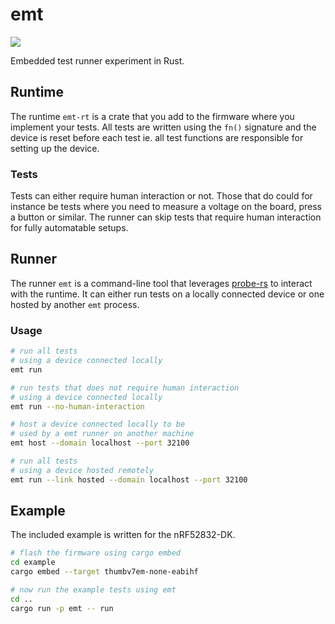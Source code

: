 # emt
![](https://github.com/bitbleep/emt/workflows/Build/badge.svg)

Embedded test runner experiment in Rust.

## Runtime
The runtime `emt-rt` is a crate that you add to the firmware where you implement your tests. All tests are written using the `fn()` signature and the device is reset before each test ie. all test functions are responsible for setting up the device.

### Tests
Tests can either require human interaction or not. Those that do could for instance be tests where you need to measure a voltage on the board, press a button or similar. The runner can skip tests that require human interaction for fully automatable setups.

## Runner
The runner `emt` is a command-line tool that leverages [probe-rs](https://probe.rs) to interact with the runtime. It can either run tests on a locally connected device or one hosted by another `emt` process.

### Usage
```sh
# run all tests
# using a device connected locally
emt run

# run tests that does not require human interaction
# using a device connected locally
emt run --no-human-interaction

# host a device connected locally to be
# used by a emt runner on another machine
emt host --domain localhost --port 32100

# run all tests
# using a device hosted remotely
emt run --link hosted --domain localhost --port 32100
```

## Example
The included example is written for the nRF52832-DK.

```sh
# flash the firmware using cargo embed
cd example
cargo embed --target thumbv7em-none-eabihf

# now run the example tests using emt
cd ..
cargo run -p emt -- run
```
